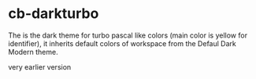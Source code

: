 # cb-darkturbo

The is the dark theme for turbo pascal like colors (main color is yellow for identifier), it inherits default colors of workspace from the Defaul Dark Modern theme.

very earlier version

